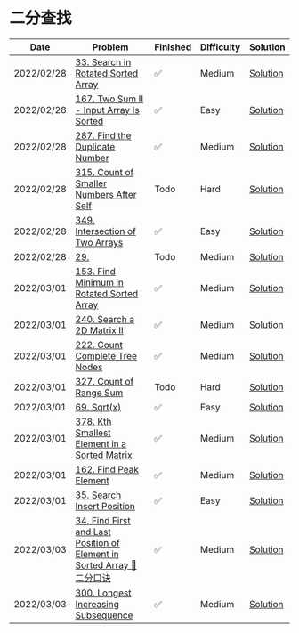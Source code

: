 # 二分查找
| Date       | Problem                                                                                                                                                      | Finished | Difficulty | Solution                                    |
|------------|--------------------------------------------------------------------------------------------------------------------------------------------------------------|----------|------------|---------------------------------------------|
| 2022/02/28 | [33. Search in Rotated Sorted Array](https://leetcode.com/problems/search-in-rotated-sorted-array/)                                                          | ✅        | Medium     | [Solution](./src/bs/Search.java)            |
| 2022/02/28 | [167. Two Sum II - Input Array Is Sorted](https://leetcode.com/problems/two-sum-ii-input-array-is-sorted/)                                                   | ✅        | Easy       | [Solution](./src/bs/TwoSum.java)            |
| 2022/02/28 | [287. Find the Duplicate Number](https://leetcode.com/problems/find-the-duplicate-number/)                                                                   | ✅        | Medium     | [Solution](./src/bs/FindDuplicate.java)     |
| 2022/02/28 | [315. Count of Smaller Numbers After Self](https://leetcode.com/problems/count-of-smaller-numbers-after-self/)                                               | Todo     | Hard       | [Solution](./src/bs/CountSmaller.java)      |
| 2022/02/28 | [349. Intersection of Two Arrays](https://leetcode.com/problems/intersection-of-two-arrays/)                                                                 | ✅        | Easy       | [Solution](./src/bs/Intersection.java)      |
| 2022/02/28 | [29.](https://leetcode.com/problems/longest-palindromic-substring/)                                                                                          | Todo     | Medium     | [Solution](./src/bs/LongestPalindrome.java) |
| 2022/03/01 | [153. Find Minimum in Rotated Sorted Array](https://leetcode.com/problems/find-minimum-in-rotated-sorted-array/)                                             | ✅        | Medium     | [Solution](./src/bs/FindMin.java)           |
| 2022/03/01 | [240. Search a 2D Matrix II](https://leetcode.com/problems/search-a-2d-matrix-ii/)                                                                           | ✅        | Medium     | [Solution](./src/bs/SearchMatrix.java)      |
| 2022/03/01 | [222. Count Complete Tree Nodes](https://leetcode.com/problems/count-complete-tree-nodes/)                                                                   | ✅        | Medium     | [Solution](./src/bs/CountNodes.java)        |
| 2022/03/01 | [327. Count of Range Sum](https://leetcode.com/problems/count-of-range-sum/)                                                                                 | Todo     | Hard       | [Solution](./src/bs/CountRangeSum.java)     |
| 2022/03/01 | [69. Sqrt(x)](https://leetcode.com/problems/sqrtx/)                                                                                                          | ✅        | Easy       | [Solution](./src/bs/MySqrt.java)            |
| 2022/03/01 | [378. Kth Smallest Element in a Sorted Matrix](https://leetcode.com/problems/kth-smallest-element-in-a-sorted-matrix/)                                       | ✅        | Medium     | [Solution](./src/bs/KthSmallest.java)       |
| 2022/03/01 | [162. Find Peak Element](https://leetcode.com/problems/find-peak-element/)                                                                                   | ✅        | Medium     | [Solution](./src/bs/FindPeakElement.java)   |
| 2022/03/01 | [35. Search Insert Position](https://leetcode.com/problems/search-insert-position/)                                                                          | ✅        | Easy       | [Solution](./src/bs/SearchInsert.java)      |
| 2022/03/03 | [34. Find First and Last Position of Element in Sorted Array 🐶二分口诀](https://leetcode.com/problems/find-first-and-last-position-of-element-in-sorted-array/) | ✅        | Medium     | [Solution](./src/bs/SearchRange.java)       |
| 2022/03/03 | [300. Longest Increasing Subsequence](https://leetcode.com/problems/longest-increasing-subsequence/)                                                         | ✅        | Medium     | [Solution](./src/bs/LengthOfLIS.java)       |
